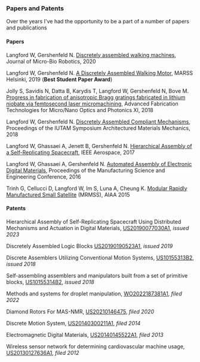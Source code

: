 ### Papers and Patents

Over the years I've had the opportunity to be a part of a number of papers and publications

#### Papers

Langford W, Gershenfeld N. [Discretely assembled walking machines](https://dspace.mit.edu/bitstream/handle/1721.1/131389/12213_2020_128_ReferencePDF.pdf?sequence=1&isAllowed=y), Journal of Micro-Bio Robotics, 2020

Langford W, Gershenfeld N. [A Discretely Assembled Walking Motor](http://www.cba.mit.edu/docs/papers/19.07.marss.pdf), MARSS Helsinki, 2019 (**Best Student
Paper Award**)

Jolly S, Savidis N, Datta B, Karydis T, Langford W, Gershenfeld N, Bove M. [Progress in fabrication of anisotropic Bragg gratings fabricated in lithium niobate via femtosecond laser micromachining](https://dspace.mit.edu/bitstream/handle/1721.1/137894/105440D.pdf?sequence=2&isAllowed=y), Advanced Fabrication Technologies for Micro/Nano Optics and Photonics XI, 2018

Langford W, Gershenfeld N. [Discretely Assembled Compliant Mechanisms](https://docs.lib.purdue.edu/iutam/presentations/abstracts/45), Proceedings of the IUTAM Symposium Architectured Materials Mechanics, 2018

Langford W, Ghassaei A, Jenett B, Gershenfeld N. [Hierarchical Assembly of a Self-Replicating Spacecraft](http://cba.mit.edu/docs/papers/17.04.11.SelfAssemSpacecraft.pdf), IEEE Aerospace, 2017

Langford W, Ghassaei A, Gershenfeld N. [Automated Assembly of Electronic Digital Materials](http://cba.mit.edu/docs/papers/16.07.msec.stapler.pdf), Proceedings of the Manufacturing Science and Engineering Conference, 2016

Trinh G, Cellucci D, Langford W, Im S, Luna A, Cheung K. [Modular Rapidly Manufactured Small Satellite](https://doi.org/10.2514/6.2015-0941) (MRMSS), AIAA 2015

#### Patents

Hierarchical Assembly of Self-Replicating Spacecraft Using Distributed Mechanisms and Actuation in Digital Materials, [US20190077030A1](https://patents.google.com/patent/US20190077030A1/), *issued 2023*

Discretely Assembled Logic Blocks [US20190190523A1](https://patents.google.com/patent/US20190190523A1), *issued 2019*

Discrete Assemblers Utilizing Conventional Motion Systems, [US10155313B2](https://patents.google.com/patent/US10155313B2/), *issued 2018*

Self-assembling assemblers and manipulators built from a set of primitive blocks, [US10155314B2](https://patents.google.com/patent/US10155314B2), *issued 2018*

Methods and systems for droplet manipulation, [WO2022187381A1](https://patents.google.com/patent/WO2022187381A1), *filed 2022*

Diamond Rotors For MAS-NMR, [US20210146475](https://patents.google.com/patent/US20210146475), *filed 2020*

Discrete Motion System, [US20140300211A1](https://patents.google.com/patent/US20140300211A1/), *filed 2014*

Electromagnetic Digital Materials, [US20140145522A1](https://patents.google.com/patent/US20140145522A1), *filed 2013*

Wireless sensor network for determining cardiovascular machine usage, [US20130127636A1](https://patents.google.com/patent/US20130127636A1), *filed 2012*

<!-- #### Papers

Langford W, Gershenfeld N. \href{https://dspace.mit.edu/bitstream/handle/1721.1/131389/12213_2020_128_ReferencePDF.pdf?sequence=1&isAllowed=y}{Discretely assembled walking machines}, Journal of Micro-Bio Robotics, 2020

Langford W, Gershenfeld N. \href{http://www.cba.mit.edu/docs/papers/19.07.marss.pdf}{A Discretely Assembled Walking Motor}, MARSS Helsinki, 2019 ({\bf Best Student
Paper Award})

Jolly S, Savidis N, Datta B, Karydis T, Langford W, Gershenfeld N, Bove M. \href{https://dspace.mit.edu/bitstream/handle/1721.1/137894/105440D.pdf?sequence=2&isAllowed=y}{Progress in fabrication of anisotropic Bragg gratings fabricated in lithium niobate via femtosecond laser micromachining}, Advanced Fabrication Technologies for Micro/Nano Optics and Photonics XI, 2018

Langford W, Gershenfeld N. \href{https://docs.lib.purdue.edu/iutam/presentations/abstracts/45}{Discretely Assembled Compliant Mechanisms}, Proceedings of the IUTAM Symposium Architectured Materials Mechanics, 2018

Langford W, Ghassaei A, Jenett B, Gershenfeld N. \href{http://cba.mit.edu/docs/papers/17.04.11.SelfAssemSpacecraft.pdf}{Hierarchical Assembly of a Self-Replicating Spacecraft}, IEEE Aerospace, 2017

Langford W, Ghassaei A, Gershenfeld N. \href{http://cba.mit.edu/docs/papers/16.07.msec.stapler.pdf}{Automated Assembly of Electronic Digital Materials}, Proceedings of the Manufacturing Science and Engineering Conference, 2016

Trinh G, Cellucci D, Langford W, Im S, Luna A, Cheung K. \href{https://doi.org/10.2514/6.2015-0941}{Modular Rapidly Manufactured Small Satellite} (MRMSS), AIAA 2015

#### Patents

Hierarchical Assembly of Self-Replicating Spacecraft Using Distributed Mechanisms and Actuation in Digital Materials, \href{https://patents.google.com/patent/US20190077030A1/}{US20190077030A1}, {\em issued 2023}

Discretely Assembled Logic Blocks \href{https://patents.google.com/patent/US20190190523A1}{US20190190523A1}, {\em issued 2019}

Discrete Assemblers Utilizing Conventional Motion Systems, \href{https://patents.google.com/patent/US10155313B2/}{US10155313B2}, {\em issued 2018}

Self-assembling assemblers %and manipulators
built from a set of primitive blocks, \href{https://patents.google.com/patent/US10155314B2}{US10155314B2}, {\em issued 2018}

Methods and systems for droplet manipulation, \href{https://patents.google.com/patent/WO2022187381A1}{WO2022187381A1}, {\em filed 2022}

Diamond Rotors For MAS-NMR, \href{https://patents.google.com/patent/US20210146475}{US20210146475}, {\em filed 2020}

Discrete Motion System, \href{https://patents.google.com/patent/US20140300211A1/}{US20140300211A1}, {\em filed 2014}

Electromagnetic Digital Materials, \href{https://patents.google.com/patent/US20140145522A1}{US20140145522A1}, {\em filed 2013}

Wireless sensor network for determining cardiovascular machine usage, \href{https://patents.google.com/patent/US20130127636A1}{US20140300211A1}, {\em filed 2012} -->